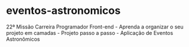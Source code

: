 # eventos-astronomicos
 22ª Missão Carreira Programador Front-end - Aprenda a organizar o seu projeto em camadas - Projeto passo a passo  - Aplicação de Eventos Astronômicos
